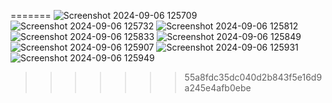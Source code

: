 =======
![Screenshot 2024-09-06 125709](https://github.com/user-attachments/assets/6617a278-7a37-4f58-99bf-73c92c0123f5)
![Screenshot 2024-09-06 125732](https://github.com/user-attachments/assets/c4f12e41-d412-4b2b-b2ae-38f3a8836187)
![Screenshot 2024-09-06 125812](https://github.com/user-attachments/assets/a89da6d3-8c7f-4401-969c-9502d0ea5c49)
![Screenshot 2024-09-06 125833](https://github.com/user-attachments/assets/7f844bf7-5d91-4495-b57f-a585350b766d)
![Screenshot 2024-09-06 125849](https://github.com/user-attachments/assets/56610d42-1436-4efd-b66a-df430fd25457)
![Screenshot 2024-09-06 125907](https://github.com/user-attachments/assets/48224fc7-0ddd-4dcb-83ef-074d8b134864)
![Screenshot 2024-09-06 125931](https://github.com/user-attachments/assets/d8a5f8fc-f6ce-45e2-9bf7-f553443fbfe1)
![Screenshot 2024-09-06 125949](https://github.com/user-attachments/assets/52d9aa2b-d3d8-4c59-9139-d227982b522f)

> > > > > > > 55a8fdc35dc040d2b843f5e16d9a245e4afb0ebe
